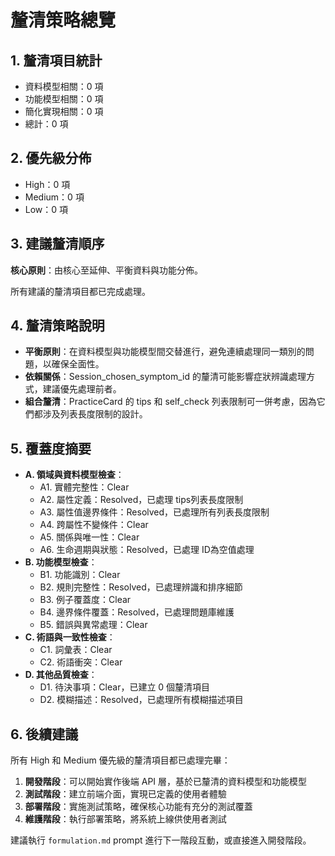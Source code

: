 # 釐清策略總覽

## 1. 釐清項目統計

- 資料模型相關：0 項
- 功能模型相關：0 項
- 簡化實現相關：0 項
- 總計：0 項

## 2. 優先級分佈

- High：0 項
- Medium：0 項
- Low：0 項

## 3. 建議釐清順序

**核心原則**：由核心至延伸、平衡資料與功能分佈。

所有建議的釐清項目都已完成處理。

## 4. 釐清策略說明

- **平衡原則**：在資料模型與功能模型間交替進行，避免連續處理同一類別的問題，以確保全面性。
- **依賴關係**：Session_chosen_symptom_id 的釐清可能影響症狀辨識處理方式，建議優先處理前者。
- **組合釐清**：PracticeCard 的 tips 和 self_check 列表限制可一併考慮，因為它們都涉及列表長度限制的設計。

## 5. 覆蓋度摘要

- **A. 領域與資料模型檢查**：
  - A1. 實體完整性：Clear
  - A2. 屬性定義：Resolved，已處理 tips列表長度限制
  - A3. 屬性值邊界條件：Resolved，已處理所有列表長度限制
  - A4. 跨屬性不變條件：Clear
  - A5. 關係與唯一性：Clear
  - A6. 生命週期與狀態：Resolved，已處理 ID為空值處理
- **B. 功能模型檢查**：
  - B1. 功能識別：Clear
  - B2. 規則完整性：Resolved，已處理辨識和排序細節
  - B3. 例子覆蓋度：Clear
  - B4. 邊界條件覆蓋：Resolved，已處理問題庫維護
  - B5. 錯誤與異常處理：Clear
- **C. 術語與一致性檢查**：
  - C1. 詞彙表：Clear
  - C2. 術語衝突：Clear
- **D. 其他品質檢查**：
  - D1. 待決事項：Clear，已建立 0 個釐清項目
  - D2. 模糊描述：Resolved，已處理所有模糊描述項目

## 6. 後續建議

所有 High 和 Medium 優先級的釐清項目都已處理完畢：

1. **開發階段**：可以開始實作後端 API 層，基於已釐清的資料模型和功能模型
2. **測試階段**：建立前端介面，實現已定義的使用者體驗
3. **部署階段**：實施測試策略，確保核心功能有充分的測試覆蓋
4. **維護階段**：執行部署策略，將系統上線供使用者測試

建議執行 `formulation.md` prompt 進行下一階段互動，或直接進入開發階段。